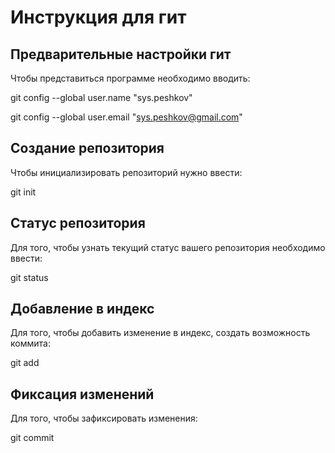 # **Инструкция для гит**
## Предварительные настройки гит

Чтобы представиться программе необходимо вводить:

git config --global user.name "sys.peshkov"

git config --global user.email "sys.peshkov@gmail.com"

## Создание репозитория

Чтобы инициализировать репозиторий нужно ввести:

git init

## Статус репозитория
Для того, чтобы узнать текущий статус вашего репозитория необходимо ввести:

git status

## Добавление в индекс

Для того, чтобы добавить изменение в индекс, создать возможность коммита:

git add

## Фиксация изменений

Для того, чтобы зафиксировать изменения:

git commit

